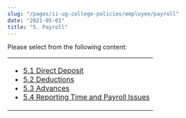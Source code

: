 ```yaml
---
slug: "/pages/ii-ug-college-policies/employee/payroll"
date: "2021-05-01"
title: "5. Payroll"
---
```


Please select from the following content:

<table>

<tbody>

<tr>

<td>

- [5.1 Direct Deposit](/pages/ii-ug-college-policies/employee/payroll/direct-deposit)
- [5.2 Deductions](/pages/ii-ug-college-policies/employee/payroll/deductions)
- [5.3 Advances](/pages/ii-ug-college-policies/employee/payroll/advances)
- [5.4 Reporting Time and Payroll Issues](/pages/ii-ug-college-policies/employee/payroll/payroll-issues)

</td>

</tr>

</tbody>

</table>
